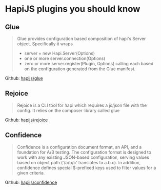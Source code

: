 # HapiJS plugins you should know

## Glue

> Glue provides configuration based composition of hapi's Server object. Specifically it wraps
> * server = new Hapi.Server(Options)
> * one or more server.connection(Options)
> * zero or more server.register(Plugin, Options)
> calling each based on the configuration generated from the Glue manifest.

Github: [hapijs/glue](https://github.com/hapijs/glue)

## Rejoice
> Rejoice is a CLI tool for hapi which requires a js/json file with the config. It relies on the composer library called glue

Github: [hapijs/rejoice](https://github.com/hapijs/rejoice)

## Confidence

> Confidence is a configuration document format, an API, and a foundation for A/B testing. The configuration format is designed to work with any existing JSON-based configuration, serving values based on object path ('/a/b/c' translates to a.b.c). In addition, confidence defines special $-prefixed keys used to filter values for a given criteria.

Github: [hapijs/confidence](https://github.com/hapijs/confidence)

